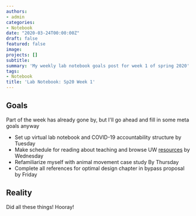 ```yaml
---
authors:
- admin
categories:
- Notebook
date: "2020-03-24T00:00:00Z"
draft: false
featured: false
image:
projects: []
subtitle: 
summary: 'My weekly lab notebook goals post for week 1 of spring 2020'
tags:
- Notebook
title: 'Lab Notebook: Sp20 Week 1'
---
```


## Goals ##

Part of the week has already gone by, but I'll go ahead and fill in some meta goals anyway
- Set up virtual lab notebook and COVID-19 accountability structure by Tuesday
- Make schedule for reading about teaching and browse UW [resources](https://www.washington.edu/teaching/topics/just-for-tas) by Wednesday
- Refamiliarize myself with animal movement case study By Thursday
- Complete all references for optimal design chapter in bypass proposal by Friday

## Reality ##

Did all these things! Hooray! 